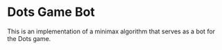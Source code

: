 # Dots Game Bot

This is an implementation of a minimax algorithm that
serves as a bot for the Dots game.
